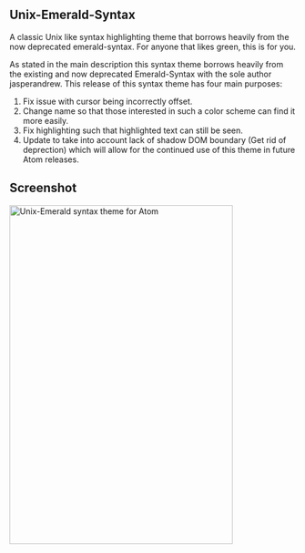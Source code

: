 ## Unix-Emerald-Syntax

A classic Unix like syntax highlighting theme that borrows heavily from the now deprecated emerald-syntax. For anyone that likes green, this is for you.

As stated in the main description this syntax theme borrows heavily from the existing and now deprecated Emerald-Syntax with the sole author jasperandrew. This release of this syntax theme has four main purposes:

1) Fix issue with cursor being incorrectly offset.
2) Change name so that those interested in such a color scheme can find it more easily.
3) Fix highlighting such that highlighted text can still be seen.
4) Update to take into account lack of shadow DOM boundary (Get rid of deprection) which will allow for the continued use of this theme in future Atom releases.

## Screenshot

<p align="left"><img src="https://github.com/jpjones6/Unix-Emerald-Syntax/raw/master/screenshot.png" alt="Unix-Emerald syntax theme for Atom" width="392px" height="595px"></p>

